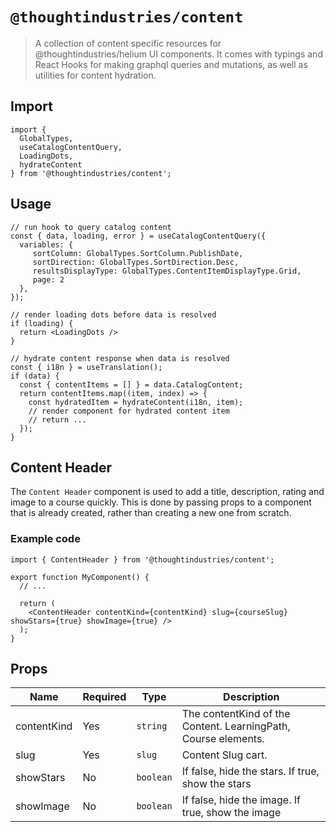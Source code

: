 # `@thoughtindustries/content`

> A collection of content specific resources for @thoughtindustries/helium UI components. It comes with typings and React Hooks for making graphql queries and mutations, as well as utilities for content hydration.

## Import

```
import {
  GlobalTypes,
  useCatalogContentQuery,
  LoadingDots,
  hydrateContent
} from '@thoughtindustries/content';
```

## Usage

```
// run hook to query catalog content
const { data, loading, error } = useCatalogContentQuery({
  variables: {
     sortColumn: GlobalTypes.SortColumn.PublishDate,
     sortDirection: GlobalTypes.SortDirection.Desc,
     resultsDisplayType: GlobalTypes.ContentItemDisplayType.Grid,
     page: 2
  },
});

// render loading dots before data is resolved
if (loading) {
  return <LoadingDots />
}

// hydrate content response when data is resolved
const { i18n } = useTranslation();
if (data) {
  const { contentItems = [] } = data.CatalogContent;
  return contentItems.map((item, index) => {
    const hydratedItem = hydrateContent(i18n, item);
    // render component for hydrated content item
    // return ...
  });
}
```

## Content Header

The `Content Header` component is used to add a title, description, rating and image to a course quickly. This is done by passing props to a component that is already created, rather than creating a new one from scratch.

### Example code

```tsx
import { ContentHeader } from '@thoughtindustries/content';

export function MyComponent() {
  // ...

  return (
    <ContentHeader contentKind={contentKind} slug={courseSlug} showStars={true} showImage={true} />
  );
}
```

## Props

| Name        | Required | Type                 | Description                                                    |
| ----------- | -------- | -------------------- | -------------------------------------------------------------- |
| contentKind | Yes      | <code>string</code>  | The contentKind of the Content. LearningPath, Course elements. |
| slug        | Yes      | <code>slug</code>    | Content Slug cart.                                             |
| showStars   | No       | <code>boolean</code> | If false, hide the stars. If true, show the stars              |
| showImage   | No       | <code>boolean</code> | If false, hide the image. If true, show the image              |
